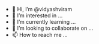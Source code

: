 - 👋 Hi, I’m @vidyashviram
- 👀 I’m interested in ...
- 🌱 I’m currently learning ...
- 💞️ I’m looking to collaborate on ...
- 📫 How to reach me ...

<!---
vidyashviram/vidyashviram is a ✨ special ✨ repository because its `README.md` (this file) appears on your GitHub profile.
You can click the Preview link to take a look at your changes.
--->
